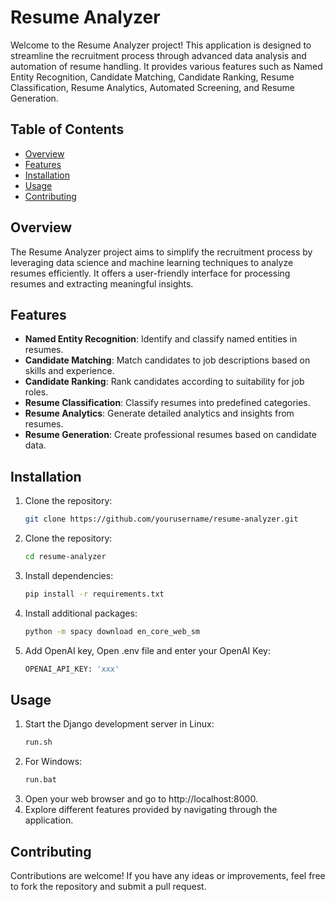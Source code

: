 # Resume Analyzer

Welcome to the Resume Analyzer project! This application is designed to streamline the recruitment process through advanced data analysis and automation of resume handling. It provides various features such as Named Entity Recognition, Candidate Matching, Candidate Ranking, Resume Classification, Resume Analytics, Automated Screening, and Resume Generation.

## Table of Contents

- [Overview](#overview)
- [Features](#features)
- [Installation](#installation)
- [Usage](#usage)
- [Contributing](#contributing)

## Overview

The Resume Analyzer project aims to simplify the recruitment process by leveraging data science and machine learning techniques to analyze resumes efficiently. It offers a user-friendly interface for processing resumes and extracting meaningful insights.

## Features

- **Named Entity Recognition**: Identify and classify named entities in resumes.
- **Candidate Matching**: Match candidates to job descriptions based on skills and experience.
- **Candidate Ranking**: Rank candidates according to suitability for job roles.
- **Resume Classification**: Classify resumes into predefined categories.
- **Resume Analytics**: Generate detailed analytics and insights from resumes.
- **Resume Generation**: Create professional resumes based on candidate data.

## Installation

1. Clone the repository:

   ```bash
   git clone https://github.com/yourusername/resume-analyzer.git
   
2. Clone the repository:
   ```bash
   cd resume-analyzer
3. Install dependencies:
   ```bash
   pip install -r requirements.txt
4. Install additional packages:
   ```bash
   python -m spacy download en_core_web_sm
5. Add OpenAI key, Open .env file and enter your OpenAI Key:
   ```bash
   OPENAI_API_KEY: 'xxx'
## Usage

1. Start the Django development server in Linux:
   ```bash
   run.sh
2. For Windows:
   ```bash 
   run.bat
3. Open your web browser and go to http://localhost:8000.
4. Explore different features provided by navigating through the application.

## Contributing

Contributions are welcome! If you have any ideas or improvements, feel free to fork the repository and submit a pull request.
